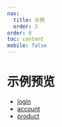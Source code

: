 ```yaml
---
nav:
  title: 示例
  order: 3
order: 0
toc: content
mobile: false
---
```


# 示例预览

* [login](/demo/login)
* [account](/demo/account)
* [product](/demo/product)
